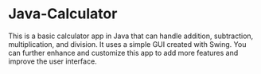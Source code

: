 # Java-Calculator
This is a basic calculator app in Java that can handle addition, subtraction, multiplication, and division. It uses a simple GUI created with Swing. You can further enhance and customize this app to add more features and improve the user interface.
